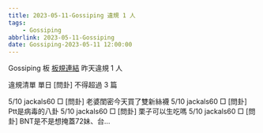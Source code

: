 ```yaml
---
title: 2023-05-11-Gossiping 違規 1 人
tags:
    - Gossiping
abbrlink: 2023-05-11-Gossiping
date: Gossiping-2023-05-11 12:00:00
---
```

Gossiping 板 [板規連結](https://www.ptt.cc/bbs/Gossiping/M.1637425085.A.07D.html)
昨天違規 1 人
<!-- more -->

違規清單
單日 [問卦] 不得超過 3 篇

5/10 jackals60 □ [問卦] 老婆閨密今天買了雙新絲襪
5/10 jackals60 □ [問卦] Ptt是病毒的八卦
5/10 jackals60 □ [問卦] 栗子可以生吃嗎
5/10 jackals60 □ [問卦] BNT是不是想掩蓋72妹、台…